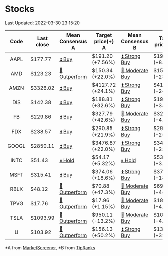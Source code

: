# Stocks
Last Updated: 2022-03-30 23:15:20

|Code|Last close|Mean Consensus A|Target price(+) A|Mean Consensus B|Target price(+) B|
|:--:|-|-|-|-|-|
|AAPL|$177.77|[⏫ Buy](https://m.marketscreener.com/quote/stock/-4849/)|$191.20 (+7.56%)|[⏫ Strong Buy](https://www.tipranks.com/stocks/aapl/forecast)|$193.36 (+8.05%)|
|AMD|$123.23|[🔼 Outperform](https://m.marketscreener.com/quote/stock/-19475876/)|$150.34 (+22.0%)|[🔼 Moderate Buy](https://www.tipranks.com/stocks/amd/forecast)|$152.35 (+23.63%)|
|AMZN|$3326.02|[⏫ Buy](https://m.marketscreener.com/quote/stock/-12864605/)|$4127.72 (+24.1%)|[⏫ Strong Buy](https://www.tipranks.com/stocks/amzn/forecast)|$4143.76 (+24.23%)|
|DIS|$142.38|[⏫ Buy](https://m.marketscreener.com/quote/stock/-4842/)|$188.81 (+32.6%)|[⏫ Strong Buy](https://www.tipranks.com/stocks/dis/forecast)|$191.63 (+34.59%)|
|FB|$229.86|[⏫ Buy](https://m.marketscreener.com/quote/stock/-10547141/)|$327.79 (+42.6%)|[🔼 Moderate Buy](https://www.tipranks.com/stocks/fb/forecast)|$325.10 (+41.58%)|
|FDX|$238.57|[⏫ Buy](https://m.marketscreener.com/quote/stock/-12585/)|$290.85 (+21.9%)|[⏫ Strong Buy](https://www.tipranks.com/stocks/fdx/forecast)|$295.75 (+25.49%)|
|GOOGL|$2850.11|[⏫ Buy](https://m.marketscreener.com/quote/stock/-24203373/)|$3476.87 (+22.0%)|[⏫ Strong Buy](https://www.tipranks.com/stocks/googl/forecast)|$3490.00 (+22.45%)|
|INTC|$51.43|[⏸ Hold](https://m.marketscreener.com/quote/stock/-4829/)|$54.17 (+5.32%)|[⏸ Hold](https://www.tipranks.com/stocks/intc/forecast)|$53.76 (+3.62%)|
|MSFT|$315.41|[⏫ Buy](https://m.marketscreener.com/quote/stock/-4835/)|$374.06 (+18.6%)|[⏫ Strong Buy](https://www.tipranks.com/stocks/msft/forecast)|$374.88 (+18.85%)|
|RBLX|$48.12|[🔼 Outperform](https://m.marketscreener.com/quote/stock/-117793644/)|$70.88 (+47.3%)|[🔼 Moderate Buy](https://www.tipranks.com/stocks/rblx/forecast)|$69.38 (+44.42%)|
|TPVG|$17.76|[🔼 Outperform](https://m.marketscreener.com/quote/stock/-15933327/)|$17.96 (+1.15%)|[🔼 Moderate Buy](https://www.tipranks.com/stocks/tpvg/forecast)|$18.38 (+4.82%)|
|TSLA|$1093.99|[🔼 Outperform](https://m.marketscreener.com/quote/stock/-6344549/)|$950.11 (-13.2%)|[🔼 Moderate Buy](https://www.tipranks.com/stocks/tsla/forecast)|$1053.50 (-4.46%)|
|U|$103.92|[🔼 Outperform](https://m.marketscreener.com/quote/stock/-112492634/)|$156.13 (+50.2%)|[⏫ Strong Buy](https://www.tipranks.com/stocks/u/forecast)|$139.88 (+32.65%)|


*A from [MarketScreener](https://www.marketscreener.com), *B from [TipRanks](https://www.tipranks.com)
